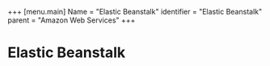 +++
[menu.main]
Name = "Elastic Beanstalk"
identifier = "Elastic Beanstalk"
parent = "Amazon Web Services"
+++

# Elastic Beanstalk
